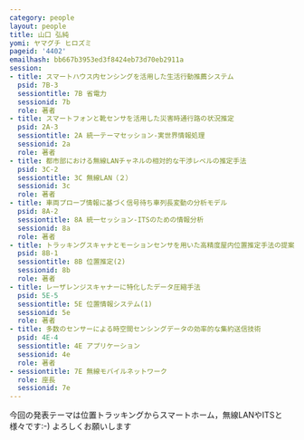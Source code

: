 ```yaml
---
category: people
layout: people
title: 山口 弘純
yomi: ヤマグチ ヒロズミ
pageid: '4402'
emailhash: bb667b3953ed3f8424eb73d70eb2911a
session:
- title: スマートハウス内センシングを活用した生活行動推薦システム
  psid: 7B-3
  sessiontitle: 7B 省電力
  sessionid: 7b
  role: 著者
- title: スマートフォンと靴センサを活用した災害時通行路の状況推定
  psid: 2A-3
  sessiontitle: 2A 統一テーマセッション-実世界情報処理
  sessionid: 2a
  role: 著者
- title: 都市部における無線LANチャネルの相対的な干渉レベルの推定手法
  psid: 3C-2
  sessiontitle: 3C 無線LAN（２）
  sessionid: 3c
  role: 著者
- title: 車両プローブ情報に基づく信号待ち車列長変動の分析モデル
  psid: 8A-2
  sessiontitle: 8A 統一セッション-ITSのための情報分析
  sessionid: 8a
  role: 著者
- title: トラッキングスキャナとモーションセンサを用いた高精度屋内位置推定手法の提案
  psid: 8B-1
  sessiontitle: 8B 位置推定(2)
  sessionid: 8b
  role: 著者
- title: レーザレンジスキャナーに特化したデータ圧縮手法
  psid: 5E-5
  sessiontitle: 5E 位置情報システム(1)
  sessionid: 5e
  role: 著者
- title: 多数のセンサーによる時空間センシングデータの効率的な集約送信技術
  psid: 4E-4
  sessiontitle: 4E アプリケーション
  sessionid: 4e
  role: 著者
- sessiontitle: 7E 無線モバイルネットワーク
  role: 座長
  sessionid: 7e
---
```

今回の発表テーマは位置トラッキングからスマートホーム，無線LANやITSと様々です:-) よろしくお願いします